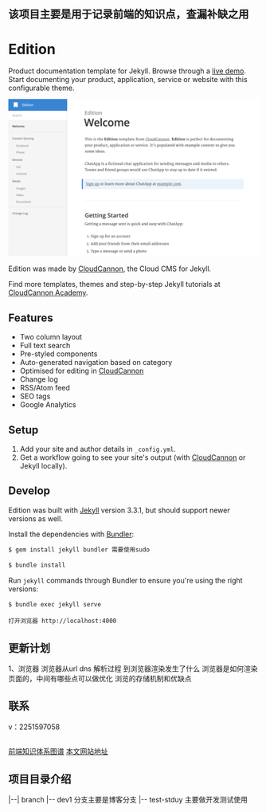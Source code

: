 ## 该项目主要是用于记录前端的知识点，查漏补缺之用
 

# Edition

Product documentation template for Jekyll. Browse through a [live demo](https://long-pig.cloudvent.net/).
Start documenting your product, application, service or website with this configurable theme.

![Edition template screenshot](images/_screenshot.png)

Edition was made by [CloudCannon](http://cloudcannon.com/), the Cloud CMS for Jekyll.

Find more templates, themes and step-by-step Jekyll tutorials at [CloudCannon Academy](https://learn.cloudcannon.com/).

## Features

* Two column layout
* Full text search
* Pre-styled components
* Auto-generated navigation based on category
* Optimised for editing in [CloudCannon](http://cloudcannon.com/)
* Change log
* RSS/Atom feed
* SEO tags
* Google Analytics

## Setup

1. Add your site and author details in `_config.yml`.
2. Get a workflow going to see your site's output (with [CloudCannon](https://app.cloudcannon.com/) or Jekyll locally).

## Develop

Edition was built with [Jekyll](http://jekyllrb.com/) version 3.3.1, but should support newer versions as well.

Install the dependencies with [Bundler](http://bundler.io/):
~~~bash
$ gem install jekyll bundler 需要使用sudo
~~~

~~~bash
$ bundle install
~~~

Run `jekyll` commands through Bundler to ensure you're using the right versions:

~~~bash
$ bundle exec jekyll serve

打开浏览器 http://localhost:4000
~~~


## 更新计划
1、浏览器
  浏览器从url dns 解析过程 到浏览器渲染发生了什么
  浏览器是如何渲染页面的，中间有哪些点可以做优化
  浏览的存储机制和优缺点

## 联系
v：2251597058

##
[前端知识体系图谱](https://www.processon.com/mindmap/60e1734a1efad40c1bf4c49e)
[本文网站地址](https://wenwangzhishang.github.io/web-Knowledge/)

##  项目目录介绍
|--| branch 
   |-- dev1 分支主要是博客分支
   |-- test-stduy 主要做开发测试使用


